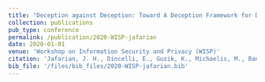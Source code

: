```yaml
---
title: "Deception against Deception: Toward A Deception Framework for Detection and Characterization of Covert Micro-targeting Campaigns on Online Social Networks"
collection: publications
pub_type: conference
permalink: /publication/2020-WISP-jafarian
date: 2020-01-01
venue: 'Workshop on Information Security and Privacy (WISP)'
citation: 'Jafarian, J. H., Dincelli, E., Guzik, K., Michaelis, M., Banaei-Kashani, F., & Biswas, A. (2020). Deception against Deception: Toward A Deception Framework for Detection and Characterization of Covert Micro-targeting Campaigns on Online Social Networks. In Workshop on Information Security and Privacy (WISP)'
bib_file: '/files/bib_files/2020-WISP-jafarian.bib'
---
```



